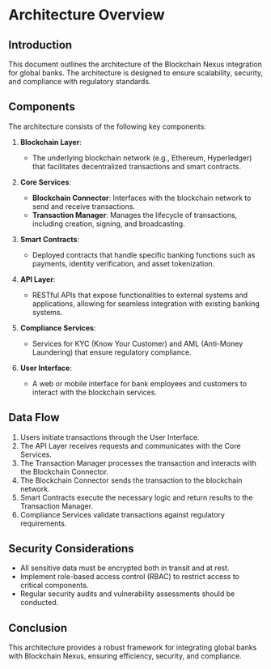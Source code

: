 # Architecture Overview

## Introduction
This document outlines the architecture of the Blockchain Nexus integration for global banks. The architecture is designed to ensure scalability, security, and compliance with regulatory standards.

## Components
The architecture consists of the following key components:

1. **Blockchain Layer**:
   - The underlying blockchain network (e.g., Ethereum, Hyperledger) that facilitates decentralized transactions and smart contracts.

2. **Core Services**:
   - **Blockchain Connector**: Interfaces with the blockchain network to send and receive transactions.
   - **Transaction Manager**: Manages the lifecycle of transactions, including creation, signing, and broadcasting.

3. **Smart Contracts**:
   - Deployed contracts that handle specific banking functions such as payments, identity verification, and asset tokenization.

4. **API Layer**:
   - RESTful APIs that expose functionalities to external systems and applications, allowing for seamless integration with existing banking systems.

5. **Compliance Services**:
   - Services for KYC (Know Your Customer) and AML (Anti-Money Laundering) that ensure regulatory compliance.

6. **User  Interface**:
   - A web or mobile interface for bank employees and customers to interact with the blockchain services.

## Data Flow
1. Users initiate transactions through the User Interface.
2. The API Layer receives requests and communicates with the Core Services.
3. The Transaction Manager processes the transaction and interacts with the Blockchain Connector.
4. The Blockchain Connector sends the transaction to the blockchain network.
5. Smart Contracts execute the necessary logic and return results to the Transaction Manager.
6. Compliance Services validate transactions against regulatory requirements.

## Security Considerations
- All sensitive data must be encrypted both in transit and at rest.
- Implement role-based access control (RBAC) to restrict access to critical components.
- Regular security audits and vulnerability assessments should be conducted.

## Conclusion
This architecture provides a robust framework for integrating global banks with Blockchain Nexus, ensuring efficiency, security, and compliance.
